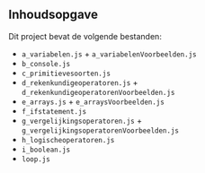 ## Inhoudsopgave ##

Dit project bevat de volgende bestanden:
* `a_variabelen.js` + `a_variabelenVoorbeelden.js`
* `b_console.js`
* `c_primitievesoorten.js`
* `d_rekenkundigeoperatoren.js` + `d_rekenkundigeoperatorenVoorbeelden.js`
* `e_arrays.js` + `e_arraysVoorbeelden.js`
* `f_ifstatement.js`
* `g_vergelijkingsoperatoren.js` + `g_vergelijkingsoperatorenVoorbeelden.js`
* `h_logischeoperatoren.js`
* `i_boolean.js`
* `loop.js`







